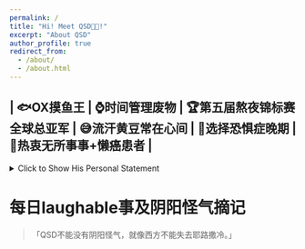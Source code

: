```yaml
---
permalink: /
title: "Hi! Meet QSD😵‍💫!"
excerpt: "About QSD"
author_profile: true
redirect_from: 
  - /about/
  - /about.html
---
```


| 🐟OX摸鱼王 | ⌚️时间管理废物 | 🏆第五届熬夜锦标赛全球总亚军 | 😅流汗黄豆常在心间 | 🚦选择恐惧症晚期 | 🤤热衷无所事事+懒癌患者 |
------
<details>
  <summary>Click to Show His Personal Statement</summary>
  

  * 🤖Jiahe Qiu
  * 🤨AKA QSDQSB
  * 🔬24' Maths at Ox
  * 🦃From The Queen's College, whose logo consists of three turkeys
  * ☕️Americano addict
  * 📷Photography rookie
  * 🎸Amateur music composer
  * 🎹This guy really used to know piano, but not anymore
  * 🎻So-called 网易音乐人
  * 📱Wechat QSDQSB
  * 🎮Civilization VI! But suck at it :(
  * 🧱Lego [76042](https://www.lego.com/en-gb/product/the-shield-helicarrier-76042)+[71043](https://www.lego.com/en-gb/product/hogwarts-castle-71043)+[21327](https://www.lego.com/en-gb/product/typewriter-21327)
  * ⚠️The previous red brick has nothing to do with Keble College.
  * 🧙‍♂️Ravenclaw 🦅!
  * 🕶S.H.I.E.L.D. agent
  * 📺[Yes Prime Minister](https://www.imdb.com/title/tt0086831/)! [Silicon Valley](https://www.imdb.com/title/tt2575988/)! [R&M](https://www.imdb.com/title/tt2861424/)! [Better Call Saul](https://www.imdb.com/title/tt3032476/)!
  * 👾Emoji crusher(as you can see from this page)
  * 🐱**骨灰级猫猫粉**
  * 🤬Why our college is forbidden to have a cat
  * 🐭Still watches *Tom&Jerry*
  * 🐟enjoy 摸鱼 every day
  * 🏃努力减肥中
  * 🇨🇳Geographically Hangzhounese, spiritually Shanghainese
</details>

每日laughable事及阴阳怪气摘记
=====
> 「QSD不能没有阴阳怪气，就像西方不能失去耶路撒冷。」
